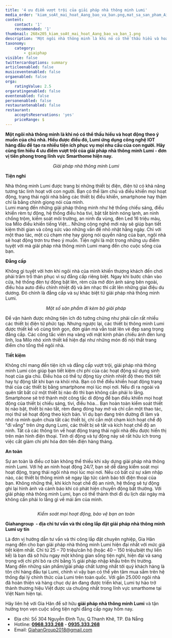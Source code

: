 ```yaml
---
title: '4 ưu điểm vượt trội của giải pháp nhà thông minh Lumi'
media_order: 'kiam_soAt_mai_hoat_Aang_bao_va_ban.png,mat_sa_san_pham_Ai_Lumi.png,268x205_kiam_soAt_mai_hoat_Aang_bao_va_ban_1.png,giai_phAp_nhA_thAng_minh.png'
content:
    contact: '1'
    recommended: '1'
thumbnail: 268x205_kiam_soAt_mai_hoat_Aang_bao_va_ban_1.png
description: 'Một ngôi nhà thông minh là khi nó có thể thấu hiểu và hoạt động theo ý muốn của chủ nhà. Hiểu được điều đó, Lumi ứng dụng công nghệ IOT hàng đầu để tạo ra nhiều tiện ích phục vụ mọi nhu cầu của con người. Hãy cùng tìm hiểu 4 ưu điểm vượt trội của giải pháp nhà thông minh Lumi - đơn vị tiên phong trong lĩnh vực Smarthome hiện nay.'
taxonomy:
    category:
        - giaiphap
visible: false
twittercardoptions: summary
articleenabled: false
musiceventenabled: false
orgaenabled: false
orga:
    ratingValue: 2.5
orgaratingenabled: false
eventenabled: false
personenabled: false
restaurantenabled: false
restaurant:
    acceptsReservations: 'yes'
    priceRange: $
---
```


<p><strong>Một ng&ocirc;i nh&agrave; th&ocirc;ng minh l&agrave; khi n&oacute; c&oacute; thể thấu hiểu v&agrave; hoạt động theo &yacute; muốn của chủ nh&agrave;. Hiểu được điều đ&oacute;, Lumi ứng dụng c&ocirc;ng nghệ IOT h&agrave;ng đầu để tạo ra nhiều tiện &iacute;ch phục vụ mọi nhu cầu của con người. H&atilde;y c&ugrave;ng t&igrave;m hiểu 4 ưu điểm vượt trội của giải ph&aacute;p nh&agrave; th&ocirc;ng minh Lumi - đơn vị ti&ecirc;n phong trong lĩnh vực Smarthome hiện nay.</strong></p>
<p style="text-align: center;"><img style="display: block; margin-left: auto; margin-right: auto;" src="/giahan/tu-van-giai-phap/4-uu-diem-vuot-troi-cua-giai-phap-nha-thong-minh-lumi/giai_phAp_nhA_thAng_minh.png" alt="" /><em>Giải ph&aacute;p nh&agrave; th&ocirc;ng minh Lumi</em></p>
<p><strong>Tiện nghi</strong></p>
<p>Nh&agrave; th&ocirc;ng minh Lumi được trang bị những thiết bị điện, điện tử c&oacute; khả năng tương t&aacute;c linh hoạt với con người. Bạn c&oacute; thể l&agrave;m chủ v&agrave; điều khiển mọi hoạt động, trạng th&aacute;i ng&ocirc;i nh&agrave; bằng c&aacute;c thiết bị điều khiển, smartphone hay thậm ch&iacute; l&agrave; bằng ch&iacute;nh giọng n&oacute;i của m&igrave;nh.&nbsp;<br />Lumi mang đến những giải ph&aacute;p th&ocirc;ng minh như hệ thống chiếu s&aacute;ng, điều khiển r&egrave;m tự động, hệ thống điều h&ograve;a tivi, bật tắt b&igrave;nh n&oacute;ng lạnh, an ninh chống trộm, kiểm so&aacute;t m&ocirc;i trường, an ninh đa v&ugrave;ng, đ&egrave;n Led 16 triệu m&agrave;u, loa Milo điều khiến tiếng Việt&hellip; Những c&ocirc;ng nghệ mới n&agrave;y sẽ gi&uacute;p bạn tiết kiệm thời gian v&agrave; c&ocirc;ng sức v&agrave;o những vấn đề nhỏ nhặt hằng ng&agrave;y. Chỉ với một thao t&aacute;c, một c&uacute; chạm nhẹ hay giọng n&oacute;i quyền năng của bạn, ng&ocirc;i nh&agrave; sẽ hoạt động trơn tru theo &yacute; muốn. Tiện nghi l&agrave; một trong những ưu điểm tuyệt vời m&agrave; giải ph&aacute;p nh&agrave; th&ocirc;ng minh Lumi mang đến cho cuộc sống của bạn.</p>
<p><strong>Đẳng cấp</strong></p>
<p>Kh&ocirc;ng g&igrave; tuyệt vời hơn khi ng&ocirc;i nh&agrave; của m&igrave;nh khiến thượng kh&aacute;ch đến chơi phải trầm trồ th&aacute;n phục v&igrave; sự đẳng cấp ri&ecirc;ng biệt. Ngay khi bước ch&acirc;n v&agrave;o cửa, hệ thống đ&egrave;n tự động bật l&ecirc;n, r&egrave;m cửa mở đ&oacute;n &aacute;nh s&aacute;ng b&ecirc;n ngo&agrave;i, điều h&ograve;a auto điều chỉnh nhiệt độ v&agrave; &acirc;m nhạc th&igrave; cất l&ecirc;n những giai điệu du dương. Đ&oacute; ch&iacute;nh l&agrave; đẳng cấp v&agrave; sự kh&aacute;c biệt từ giải ph&aacute;p nh&agrave; th&ocirc;ng minh Lumi.</p>
<p style="text-align: center;"><img style="display: block; margin-left: auto; margin-right: auto;" src="/giahan/tu-van-giai-phap/4-uu-diem-vuot-troi-cua-giai-phap-nha-thong-minh-lumi/mat_sa_san_pham_Ai_Lumi.png" alt="" /><em>Một số sản phẩm đi k&egrave;m bộ giải ph&aacute;p</em></p>
<p>Để vận h&agrave;nh được những tiện &iacute;ch đ&oacute; tưởng chừng như phải cần rất nhiều c&aacute;c thiết bị điện tử phức tạp. Nhưng ngược lại, c&aacute;c thiết bị th&ocirc;ng minh Lumi được thiết kế v&ocirc; c&ugrave;ng tinh gọn, đơn giản m&agrave; vẫn to&aacute;t l&ecirc;n vẻ đẹp sang trọng đẳng cấp. C&aacute;c c&ocirc;ng tắc viền mạ v&agrave;ng với mặt k&iacute;nh phản chiếu &aacute;nh đ&egrave;n lung linh, loa Milo nhỏ xinh thiết kế hiện đại như những m&oacute;n đồ nội thất trang điểm cho tổng thể ng&ocirc;i nh&agrave;.</p>
<p><strong>Tiết kiệm</strong></p>
<p>Kh&ocirc;ng chỉ mang đến tiện &iacute;ch v&agrave; đẳng cấp vượt trội, giải ph&aacute;p nh&agrave; th&ocirc;ng minh Lumi c&ograve;n gi&uacute;p bạn tiết kiệm chi ph&iacute; của c&aacute;c hoạt động sử dụng sinh hoạt của gia chủ. Điều h&ograve;a c&oacute; thể tự động t&ugrave;y chỉnh nhiệt độ theo thời tiết hay tự động tắt khi bạn ra khỏi nh&agrave;. Bạn c&oacute; thể điều khiển hoạt động trạng th&aacute;i của c&aacute;c thiết bị bằng smartphone mọi l&uacute;c mọi nơi. Nếu đi ra ngo&agrave;i v&agrave; qu&ecirc;n tắt bất cứ một thiết bị n&agrave;o đ&oacute; th&igrave; bạn kh&ocirc;ng cần phải lo lắng. Smartphone sẽ trở th&agrave;nh một c&ocirc;ng tắc di động để bạn điều khiển mọi hoạt động của thiết bị chiếu s&aacute;ng, tivi, điều h&ograve;a&hellip; Bạn ho&agrave;n to&agrave;n kiểm so&aacute;t thiết bị n&agrave;o bật, thiết bị n&agrave;o tắt, r&egrave;m đang đ&oacute;ng hay mở v&agrave; chỉ cần một thao t&aacute;c, mọi thứ sẽ hoạt động theo kịch bản. V&iacute; dụ bạn đang tr&ecirc;n đường đi l&agrave;m v&agrave; nhớ ra m&igrave;nh qu&ecirc;n chưa tắt c&aacute;c thiết bị, chỉ cần một chạm k&iacute;ch hoạt chế độ "đi vắng" tr&ecirc;n ứng dụng Lumi, c&aacute;c thiết bị sẽ tắt v&agrave; k&iacute;ch hoạt chế độ an ninh. Tất cả c&aacute;c th&ocirc;ng tin về hoạt động trạng th&aacute;i ng&ocirc;i nh&agrave; đều được hiển thị tr&ecirc;n m&agrave;n h&igrave;nh điện thoại. T&iacute;nh di động v&agrave; tự động n&agrave;y sẽ rất hữu &iacute;ch trong việc cắt giảm chi ph&iacute; h&oacute;a đơn tiền điện h&agrave;ng th&aacute;ng.</p>
<p><strong>An to&agrave;n</strong></p>
<p>Sự an to&agrave;n l&agrave; điều cơ bản kh&ocirc;ng thể thiếu khi x&acirc;y dựng giải ph&aacute;p nh&agrave; th&ocirc;ng minh Lumi. Với hệ an ninh hoạt động 24/7, bạn sẽ dễ d&agrave;ng kiểm so&aacute;t mọi hoạt động, trạng th&aacute;i ng&ocirc;i nh&agrave; mọi l&uacute;c mọi nơi. Nếu c&oacute; bất cứ sự x&acirc;m nhập n&agrave;o, c&aacute;c thiết bị th&ocirc;ng minh sẽ ngay lập tức cảnh b&aacute;o tới điện thoại của bạn. Kh&ocirc;ng những thế, khi k&iacute;ch hoạt chế độ an ninh, hệ thống sẽ tự động ghi lại h&igrave;nh ảnh v&agrave; cảnh b&aacute;o khi c&oacute; ph&aacute;t hiện chuyển động bất thường. Với giải ph&aacute;p nh&agrave; th&ocirc;ng minh Lumi, bạn c&oacute; thể thảnh thơi đi du lịch d&agrave;i ng&agrave;y m&agrave; kh&ocirc;ng cần phải lo lắng g&igrave; về m&aacute;i ấm của m&igrave;nh.</p>
<p style="text-align: center;"><img style="display: block; margin-left: auto; margin-right: auto;" src="/giahan/tu-van-giai-phap/4-uu-diem-vuot-troi-cua-giai-phap-nha-thong-minh-lumi/kiam_soAt_mai_hoat_Aang_bao_va_ban.png" alt="" /></p>
<p style="text-align: center;"><em>Kiểm so&aacute;t mọi hoạt động, bảo vệ bạn an to&agrave;n</em></p>
<p><strong>Giahangroup &nbsp;- địa chỉ tư vấn v&agrave; thi c&ocirc;ng lắp đặt giải ph&aacute;p nh&agrave; th&ocirc;ng minh Lumi uy t&iacute;n</strong></p>
<p>L&agrave; đơn vị hướng dẫn tư vấn v&agrave; thi c&ocirc;ng lắp đặt chuy&ecirc;n nghiệp, Gia H&acirc;n mang đến cho bạn giải ph&aacute;p nh&agrave; th&ocirc;ng minh Lumi hiện đại nhất với mức gi&aacute; tiết kiệm nhất. Chỉ từ 25 &ndash; 70 triệu/căn hộ (hoặc 40 &ndash; 150 triệu/biệt thự liền kề) l&agrave; bạn đ&atilde; sở hữu ngay một kh&ocirc;ng gian sống tiện nghi, hiện đại v&agrave; sang trọng với chi ph&iacute; bỏ ra chỉ bằng &frac12; giải ph&aacute;p nhập khẩu tr&ecirc;n thị trường.&nbsp;<br />Mang đến những sản phẩm/giải ph&aacute;p chất lượng nhất tới qu&yacute; kh&aacute;ch h&agrave;ng l&agrave; t&ocirc;n chỉ h&agrave;ng đầu tại Lumi, ch&iacute;nh v&igrave; vậy bạn c&oacute; thể y&ecirc;n t&acirc;m mua sắm tr&ecirc;n hệ thống đại l&yacute; ch&iacute;nh thức của Lumi tr&ecirc;n to&agrave;n quốc. Với gần 25.000 ng&ocirc;i nh&agrave; đ&atilde; ho&agrave;n thiện v&agrave; h&agrave;ng chục dự &aacute;n đang được triển khai, Lumi tự h&agrave;o trở th&agrave;nh thương hiệu Việt được ưa chuộng nhất trong lĩnh vực smarthome tại Việt Nam hiện tại.</p>
<p>H&atilde;y li&ecirc;n hệ với Gia H&acirc;n để sở hữu&nbsp;<strong>giải ph&aacute;p nh&agrave; th&ocirc;ng minh Lumi</strong>&nbsp;v&agrave; tận hưởng trọn vẹn cuộc sống tiện nghi đẳng cấp ngay h&ocirc;m nay.</p>
<ul class="list-menu">
<li>&nbsp;Địa chỉ:&nbsp;<span class="foo-detail foo-address">Số 304 Nguyễn Đ&igrave;nh Tựu, Q.Thanh Kh&ecirc;, TP. Đ&agrave; Nẵng</span></li>
<li>&nbsp;Hotline:&nbsp;<span class="foo-detail"><strong><a href="tel:0968333268">0968.333.268</a></strong>&nbsp;-&nbsp;<strong><a href="tel:0935333268">0935.333.268</a></strong></span></li>
<li>&nbsp;Email:&nbsp;<span class="foo-detail"><a href="mailto:GiahanGroup2018@gmail.com">GiahanGroup2018@gmail.com</a></span></li>
</ul>